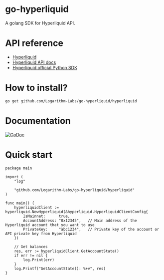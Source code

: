 # go-hyperliquid
 A golang SDK for Hyperliquid API.

# API reference
- [Hyperliquid](https://app.hyperliquid.xyz/)
- [Hyperliquid API docs](https://hyperliquid.gitbook.io/hyperliquid-docs/for-developers/api)
- [Hyperliquid official Python SDK](https://github.com/hyperliquid-dex/hyperliquid-python-sdk)

# How to install?
```
go get github.com/Logarithm-Labs/go-hyperliquid/hyperliquid
```

# Documentation

[![GoDoc](https://godoc.org/github.com/adshao/go-binance?status.svg)](https://pkg.go.dev/github.com/Logarithm-Labs/go-hyperliquid/hyperliquid#section-documentation)


# Quick start
```
package main

import (
	"log"

	"github.com/Logarithm-Labs/go-hyperliquid/hyperliquid"
)

func main() {
	hyperliquidClient := hyperliquid.NewHyperliquid(&hyperliquid.HyperliquidClientConfig{
		IsMainnet:      true,
		AccountAddress: "0x12345",   // Main address of the Hyperliquid account that you want to use
		PrivateKey:     "abc1234",   // Private key of the account or API private key from Hyperliquid
	})

	// Get balances
	res, err := hyperliquidClient.GetAccountState()
	if err != nil {
		log.Print(err)
	}
	log.Printf("GetAccountState(): %+v", res)
}
```
